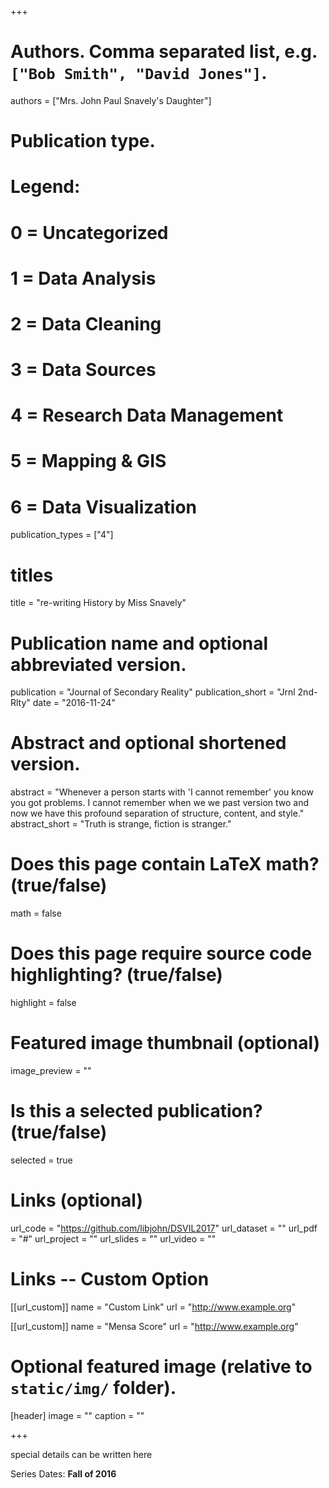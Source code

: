 +++

# Authors. Comma separated list, e.g. `["Bob Smith", "David Jones"]`.
authors = ["Mrs. John Paul Snavely's Daughter"]

# Publication type.
# Legend:
# 0 = Uncategorized
# 1 = Data Analysis
# 2 = Data Cleaning
# 3 = Data Sources
# 4 = Research Data Management
# 5 = Mapping & GIS
# 6 = Data Visualization
publication_types = ["4"]

# titles
title = "re-writing History by Miss Snavely"

# Publication name and optional abbreviated version.
publication = "Journal of Secondary Reality"
publication_short = "Jrnl 2nd-Rlty"
date = "2016-11-24"

# Abstract and optional shortened version.
abstract = "Whenever a person starts with 'I cannot remember' you know you got problems.  I cannot remember when we we past version two and now we have this profound separation of structure, content, and style."
abstract_short = "Truth is strange,  fiction is stranger."

# Does this page contain LaTeX math? (true/false)
math = false

# Does this page require source code highlighting? (true/false)
highlight = false

# Featured image thumbnail (optional)
image_preview = ""

# Is this a selected publication? (true/false)
selected = true

# Links (optional)
url_code = "https://github.com/libjohn/DSVIL2017"
url_dataset = ""
url_pdf = "#"
url_project = ""
url_slides = ""
url_video = ""

# Links -- Custom Option
[[url_custom]]
name = "Custom Link"
url = "http://www.example.org"

[[url_custom]]
name = "Mensa Score"
url = "http://www.example.org"

# Optional featured image (relative to `static/img/` folder).
[header]
image = ""
caption = ""

+++


special details can be written here

Series Dates:
**Fall of 2016**